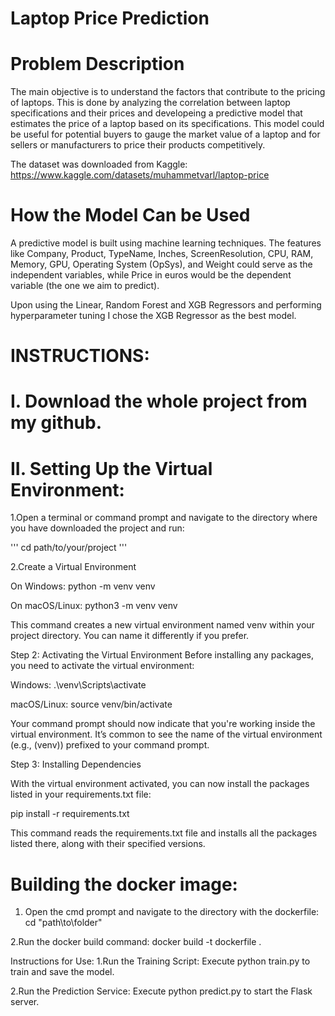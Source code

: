 # Laptop Price Prediction


# Problem Description

The main objective is to understand the factors that contribute to the pricing of laptops. This is done by analyzing the correlation between laptop specifications and their prices and developeing a predictive model that estimates the price of a laptop based on its specifications. This model could be useful for potential buyers to gauge the market value of a laptop and for sellers or manufacturers to price their products competitively.

The dataset was downloaded from Kaggle: https://www.kaggle.com/datasets/muhammetvarl/laptop-price

# How the Model Can be Used
A predictive model is built using machine learning techniques. The features like Company, Product, TypeName, Inches, ScreenResolution, CPU, RAM, Memory, GPU, Operating System (OpSys), and Weight could serve as the independent variables, while Price in euros would be the dependent variable (the one we aim to predict).

Upon using the Linear, Random Forest and XGB Regressors and performing hyperparameter tuning I chose the XGB Regressor as the best model.

# INSTRUCTIONS:

# I. Download the whole project from my github.


# II. Setting Up the Virtual Environment:

1.Open a terminal or command prompt and navigate to the directory where you have downloaded the project and run:

'''
cd path/to/your/project
'''

2.Create a Virtual Environment

On Windows:
python -m venv venv

On macOS/Linux:
python3 -m venv venv

This command creates a new virtual environment named venv within your project directory. You can name it differently if you prefer.


Step 2: Activating the Virtual Environment
Before installing any packages, you need to activate the virtual environment:



Windows:
.\venv\Scripts\activate

macOS/Linux:
source venv/bin/activate

Your command prompt should now indicate that you're working inside the virtual environment. It’s common to see the name of the virtual environment (e.g., (venv)) prefixed to your command prompt.

Step 3: Installing Dependencies

With the virtual environment activated, you can now install the packages listed in your requirements.txt file:

pip install -r requirements.txt

This command reads the requirements.txt file and installs all the packages listed there, along with their specified versions.


# Building the docker image:

1. Open the cmd prompt and navigate to the directory with the dockerfile:
cd "path\to\folder"

2.Run the docker build command:
docker build -t dockerfile .


Instructions for Use:
1.Run the Training Script: Execute python train.py to train and save the model.

2.Run the Prediction Service: Execute python predict.py to start the Flask server.
